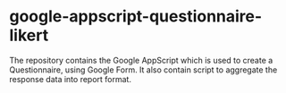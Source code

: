 # google-appscript-questionnaire-likert
The repository contains the Google AppScript which is used to create a Questionnaire, using Google Form. It also contain script to aggregate the response data into report format.
